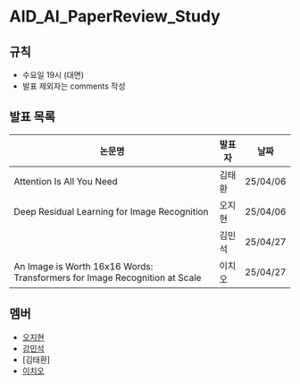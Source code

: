 # AID_AI_PaperReview_Study

## 규칙
- 수요일 19시 (대면)
- 발표 제외자는 comments 작성 

## 발표 목록
| 논문명 | 발표자 | 날짜 | 
|--------|--------|--------|
| Attention Is All You Need | 김태환 | 25/04/06 | 
| Deep Residual Learning for Image Recognition | 오지현 | 25/04/06 |
|  | 김민석 | 25/04/27 | 
| An Image is Worth 16x16 Words: Transformers for Image Recognition at Scale | 이치오 | 25/04/27 | 


## 멤버
- [오지현](https://github.com/zeehy)
- [강민석](https://github.com/myeolinmalchi)
- [김태환]
- [이치오](https://github.com/cho104)
